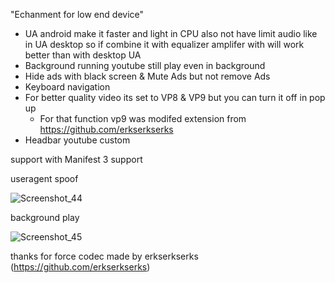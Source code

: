 "Echanment for low end device"
- UA android make it faster and light in CPU also not have limit audio like in UA desktop so if combine it with equalizer amplifer with will work better than with desktop UA
- Background running youtube still play even in background
- Hide ads with black screen & Mute Ads but not remove Ads
- Keyboard navigation
- For better quality video its set to VP8 & VP9 but you can turn it off in pop up
  * For that function vp9 was modifed extension from https://github.com/erkserkserks
- Headbar youtube custom

support with Manifest 3 support

useragent spoof

![Screenshot_44](https://github.com/user-attachments/assets/55ac4cf5-5389-4611-b9a6-32671aab2898)

background play

![Screenshot_45](https://github.com/user-attachments/assets/2056a401-19c9-4d06-a13d-32cb794ab146)

thanks for force codec made by erkserkserks (https://github.com/erkserkserks)
